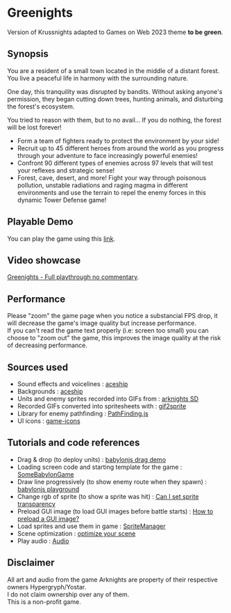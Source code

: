 # Greenights

Version of Krussnights adapted to Games on Web 2023 theme **to be green**.

## Synopsis

You are a resident of a small town located in the middle of a distant forest. You live a peaceful life in harmony with the surrounding nature.  
  
One day, this tranquility was disrupted by bandits. Without asking anyone's permission, they began cutting down trees, hunting animals, and disturbing the forest's ecosystem.  
  
You tried to reason with them, but to no avail... If you do nothing, the forest will be lost forever!  
  
* Form a team of fighters ready to protect the environment by your side!
* Recruit up to 45 different heroes from around the world as you progress through your adventure to face increasingly powerful enemies!
* Confront 90 different types of enemies across 97 levels that will test your reflexes and strategic sense!
* Forest, cave, desert, and more! Fight your way through poisonous pollution, unstable radiations and raging magma in different environments and use the terrain to repel the enemy forces in this dynamic Tower Defense game!

## Playable Demo

You can play the game using this [link](https://saad-ahmed98.github.io/Greenights/). 

## Video showcase
[Greenights - Full playthrough no commentary](https://www.youtube.com/watch?v=xkwkyCic-Fs).

## Performance

Please "zoom" the game page when you notice a substancial FPS drop, it will decrease the game's image quality but increase performance.  
If you can't read the game text properly (i.e: screen too small) you can choose to "zoom out" the game, this improves the image quality at the risk of decreasing performance.

## Sources used
- Sound effects and voicelines : [aceship](https://aceship.github.io/AN-EN-Tags/index.html)
- Backgrounds : [aceship](https://aceship.github.io/AN-EN-Tags/akgallery.html)
- Units and enemy sprites recorded into GIFs from : [arknights SD](https://flashmercurymcfly.github.io/Arknights-SD-Viewer/)
- Recorded GIFs converted into spritesheets with : [gif2sprite](https://jacklehamster.github.io/utils/gif2sprite/)
- Library for enemy pathfinding : [PathFinding.js](https://github.com/qiao/PathFinding.js/)
- UI icons : [game-icons](https://game-icons.net/)

## Tutorials and code references
- Drag & drop (to deploy units) : [babylonjs drag demo](https://www.babylonjs-playground.com/#7CBW04)
- Loading screen code and starting template for the game : [SomeBabylonGame](https://github.com/saad-ahmed98/SomeBabylonGame)
- Draw line progressively (to show enemy route when they spawn) : [babylonjs playground](https://playground.babylonjs.com/#5Q3FLL)
- Change rgb of sprite (to show a sprite was hit) : [Can I set sprite transparency](https://forum.babylonjs.com/t/can-i-set-sprite-transparency/30748)
- Preload GUI image (to load GUI images before battle starts) : [How to preload a GUI image?](https://forum.babylonjs.com/t/how-to-preload-a-gui-image/9858)
- Load sprites and use them in game : [SpriteManager](https://doc.babylonjs.com/features/featuresDeepDive/sprites/sprite_manager)
- Scene optimization : [optimize your scene](https://doc.babylonjs.com/features/featuresDeepDive/scene/optimize_your_scene)
- Play audio : [Audio](https://doc.babylonjs.com/features/featuresDeepDive/audio/playingSoundsMusic)

## Disclaimer
All art and audio from the game Arknights are property of their respective owners Hypergryph/Yostar.  
I do not claim ownership over any of them.  
This is a non-profit game.
 

